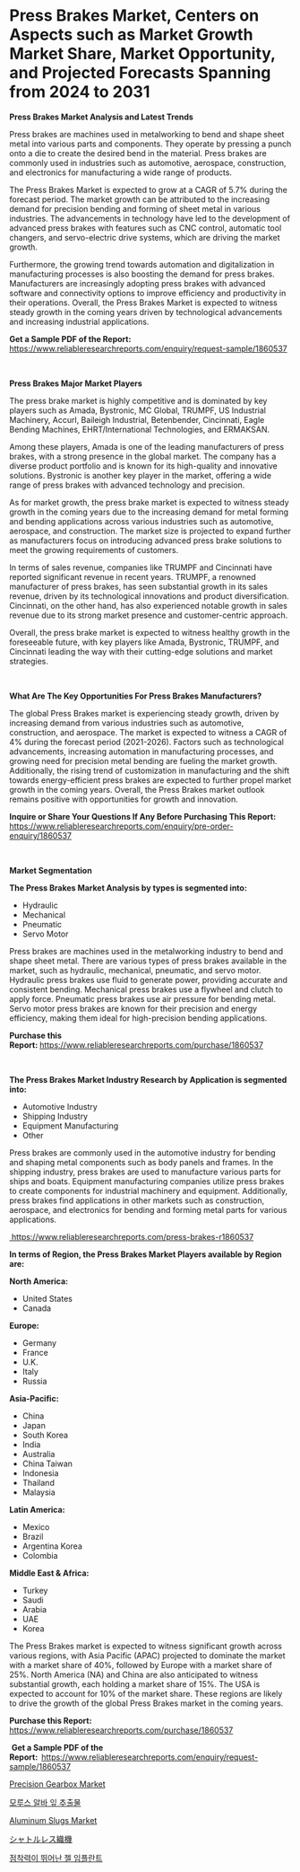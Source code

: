 <p><h1>Press Brakes Market, Centers on Aspects such as Market Growth Market Share, Market Opportunity, and Projected Forecasts Spanning from 2024 to 2031</h1></p><p><strong>Press Brakes Market Analysis and Latest Trends</strong></p>
<p><p>Press brakes are machines used in metalworking to bend and shape sheet metal into various parts and components. They operate by pressing a punch onto a die to create the desired bend in the material. Press brakes are commonly used in industries such as automotive, aerospace, construction, and electronics for manufacturing a wide range of products.</p><p>The Press Brakes Market is expected to grow at a CAGR of 5.7% during the forecast period. The market growth can be attributed to the increasing demand for precision bending and forming of sheet metal in various industries. The advancements in technology have led to the development of advanced press brakes with features such as CNC control, automatic tool changers, and servo-electric drive systems, which are driving the market growth.</p><p>Furthermore, the growing trend towards automation and digitalization in manufacturing processes is also boosting the demand for press brakes. Manufacturers are increasingly adopting press brakes with advanced software and connectivity options to improve efficiency and productivity in their operations. Overall, the Press Brakes Market is expected to witness steady growth in the coming years driven by technological advancements and increasing industrial applications.</p></p>
<p><strong>Get a Sample PDF of the Report:&nbsp;</strong> <a href="https://www.reliableresearchreports.com/enquiry/request-sample/1860537">https://www.reliableresearchreports.com/enquiry/request-sample/1860537</a></p>
<p>&nbsp;</p>
<p><strong>Press Brakes Major Market Players</strong></p>
<p><p>The press brake market is highly competitive and is dominated by key players such as Amada, Bystronic, MC Global, TRUMPF, US Industrial Machinery, Accurl, Baileigh Industrial, Betenbender, Cincinnati, Eagle Bending Machines, EHRT/International Technologies, and ERMAKSAN.</p><p>Among these players, Amada is one of the leading manufacturers of press brakes, with a strong presence in the global market. The company has a diverse product portfolio and is known for its high-quality and innovative solutions. Bystronic is another key player in the market, offering a wide range of press brakes with advanced technology and precision.</p><p>As for market growth, the press brake market is expected to witness steady growth in the coming years due to the increasing demand for metal forming and bending applications across various industries such as automotive, aerospace, and construction. The market size is projected to expand further as manufacturers focus on introducing advanced press brake solutions to meet the growing requirements of customers.</p><p>In terms of sales revenue, companies like TRUMPF and Cincinnati have reported significant revenue in recent years. TRUMPF, a renowned manufacturer of press brakes, has seen substantial growth in its sales revenue, driven by its technological innovations and product diversification. Cincinnati, on the other hand, has also experienced notable growth in sales revenue due to its strong market presence and customer-centric approach.</p><p>Overall, the press brake market is expected to witness healthy growth in the foreseeable future, with key players like Amada, Bystronic, TRUMPF, and Cincinnati leading the way with their cutting-edge solutions and market strategies.</p></p>
<p>&nbsp;</p>
<p><strong>What Are The Key Opportunities For Press Brakes Manufacturers?</strong></p>
<p><p>The global Press Brakes market is experiencing steady growth, driven by increasing demand from various industries such as automotive, construction, and aerospace. The market is expected to witness a CAGR of 4% during the forecast period (2021-2026). Factors such as technological advancements, increasing automation in manufacturing processes, and growing need for precision metal bending are fueling the market growth. Additionally, the rising trend of customization in manufacturing and the shift towards energy-efficient press brakes are expected to further propel market growth in the coming years. Overall, the Press Brakes market outlook remains positive with opportunities for growth and innovation.</p></p>
<p><strong>Inquire or Share Your Questions If Any Before Purchasing This Report:</strong> <a href="https://www.reliableresearchreports.com/enquiry/pre-order-enquiry/1860537">https://www.reliableresearchreports.com/enquiry/pre-order-enquiry/1860537</a></p>
<p>&nbsp;</p>
<p><strong>Market Segmentation</strong></p>
<p><strong>The Press Brakes Market Analysis by types is segmented into:</strong></p>
<p><ul><li>Hydraulic</li><li>Mechanical</li><li>Pneumatic</li><li>Servo Motor</li></ul></p>
<p><p>Press brakes are machines used in the metalworking industry to bend and shape sheet metal. There are various types of press brakes available in the market, such as hydraulic, mechanical, pneumatic, and servo motor. Hydraulic press brakes use fluid to generate power, providing accurate and consistent bending. Mechanical press brakes use a flywheel and clutch to apply force. Pneumatic press brakes use air pressure for bending metal. Servo motor press brakes are known for their precision and energy efficiency, making them ideal for high-precision bending applications.</p></p>
<p><strong>Purchase this Report:&nbsp;</strong><a href="https://www.reliableresearchreports.com/purchase/1860537">https://www.reliableresearchreports.com/purchase/1860537</a></p>
<p>&nbsp;</p>
<p><strong>The Press Brakes Market Industry Research by Application is segmented into:</strong></p>
<p><ul><li>Automotive Industry</li><li>Shipping Industry</li><li>Equipment Manufacturing</li><li>Other</li></ul></p>
<p><p>Press brakes are commonly used in the automotive industry for bending and shaping metal components such as body panels and frames. In the shipping industry, press brakes are used to manufacture various parts for ships and boats. Equipment manufacturing companies utilize press brakes to create components for industrial machinery and equipment. Additionally, press brakes find applications in other markets such as construction, aerospace, and electronics for bending and forming metal parts for various applications.</p></p>
<p><a href="https://www.reliableresearchreports.com/press-brakes-r1860537">&nbsp;https://www.reliableresearchreports.com/press-brakes-r1860537</a></p>
<p><strong>In terms of Region, the Press Brakes Market Players available by Region are:</strong></p>
<p>
    <p> <strong> North America: </strong>
        <ul>
            <li>United States</li>
            <li>Canada</li>
        </ul>
        </p> 
    <p> <strong> Europe: </strong>
        <ul>
            <li>Germany</li>
            <li>France</li>
            <li>U.K.</li>
            <li>Italy</li>
            <li>Russia</li>
        </ul>
        </p> 
    <p> <strong> Asia-Pacific: </strong>
        <ul>
            <li>China</li>
            <li>Japan</li>
            <li>South Korea</li>
            <li>India</li>
            <li>Australia</li>
            <li>China Taiwan</li>
            <li>Indonesia</li>
            <li>Thailand</li>
            <li>Malaysia</li>
        </ul>
        </p> 
    <p> <strong> Latin America: </strong>
        <ul>
            <li>Mexico</li>
            <li>Brazil</li>
            <li>Argentina Korea</li>
            <li>Colombia</li>
        </ul>
        </p> 
    <p> <strong> Middle East & Africa: </strong>
        <ul>
            <li>Turkey</li>
            <li>Saudi</li>
            <li>Arabia</li>
            <li>UAE</li>
            <li>Korea</li>
        </ul>
    </p>
    </p>
<p><p>The Press Brakes market is expected to witness significant growth across various regions, with Asia Pacific (APAC) projected to dominate the market with a market share of 40%, followed by Europe with a market share of 25%. North America (NA) and China are also anticipated to witness substantial growth, each holding a market share of 15%. The USA is expected to account for 10% of the market share. These regions are likely to drive the growth of the global Press Brakes market in the coming years.</p></p>
<p><strong>Purchase this Report: </strong><a href="https://www.reliableresearchreports.com/purchase/1860537">https://www.reliableresearchreports.com/purchase/1860537</a></p>
<p>&nbsp;<strong>Get a Sample PDF of the Report:&nbsp;&nbsp;</strong><a href="https://www.reliableresearchreports.com/enquiry/request-sample/1860537">https://www.reliableresearchreports.com/enquiry/request-sample/1860537</a></p>
<p><strong></strong></p>
<p><p><a href="https://github.com/biheemgalvinlouises6hokrh3h/Market-Research-Report-List-2/blob/main/precision-gearbox-market.md">Precision Gearbox Market</a></p><p><a href="https://medium.com/@earlfeffersj/%EB%AA%A8%EB%A3%A8%EC%8A%A4-%EC%95%8C%EB%B0%94-%EC%9E%8E-%EC%B6%94%EC%B6%9C%EB%AC%BC-%EC%8B%9C%EC%9E%A5-%EB%B3%B4%EA%B3%A0%EC%84%9C%EB%8A%94-%EC%9D%B4-%EC%8B%9C%EC%9E%A5%EC%9D%98-%EC%B5%9C%EC%8B%A0-%ED%8A%B8%EB%A0%8C%EB%93%9C%EC%99%80-%EC%84%B1%EC%9E%A5-%EA%B8%B0%ED%9A%8C%EB%A5%BC-%EB%B3%B4%EC%97%AC%EC%A4%8D%EB%8B%88%EB%8B%A4-26eae95005f9">모루스 알바 잎 추출물</a></p><p><a href="https://www.linkedin.com/pulse/global-aluminum-slugs-market-types-applications-major-players-iwjif?trackingId=qdJvgnBOoQQe%2FMBMXeGtEA%3D%3D">Aluminum Slugs Market</a></p><p><a href="https://github.com/dadanedu33/Market-Research-Report-List-1/blob/main/261243221882.md">シャトルレス織機</a></p><p><a href="https://medium.com/@lucianmaluan2022/%EA%B3%A0%EB%8F%84%EB%A1%9C-%EC%9D%91%EC%A7%91%EC%84%B1-%EC%9E%88%EB%8A%94-%EC%A0%A4-%EC%9E%84%ED%94%8C%EB%9E%80%ED%8A%B8-%EC%8B%9C%EC%9E%A5%EC%9D%80-%EC%8B%9C%EC%9E%A5-%EC%A0%90%EC%9C%A0%EC%9C%A8-%EA%B7%9C%EB%AA%A8-%EB%B0%8F-2031%EB%85%84%EA%B9%8C%EC%A7%80%EC%9D%98-%EC%98%88%EC%B8%A1%EC%97%90-%EC%B4%88%EC%A0%90%EC%9D%84-%EB%A7%9E%EC%B6%A5%EB%8B%88%EB%8B%A4-5a8e8abb8306">점착력이 뛰어난 젤 임플란트</a></p></p>